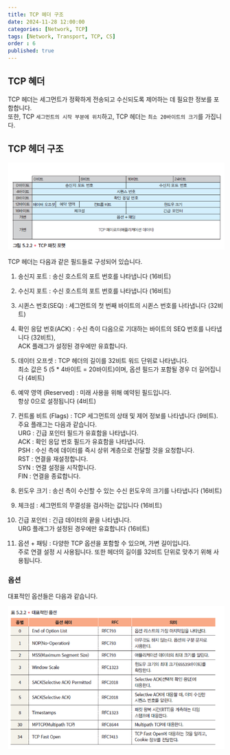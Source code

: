 ```yaml
---
title: TCP 헤더 구조
date: 2024-11-28 12:00:00
categories: [Network, TCP]
tags: [Network, Transport, TCP, CS]
order : 6
published: true
---
```


## TCP 혜더

TCP 헤더는 세그먼트가 정확하게 전송되고 수신되도록 제어하는 데 필요한 정보를 포함합니다.  
또한, TCP `세그먼트의 시작 부분에 위치`하고, TCP 헤더는 `최소 20바이트의 크기`를 가집니다.  

## TCP 헤더 구조

![Desktop View](/assets/img/TCP/tcp_header.png)

TCP 헤더는 다음과 같은 필드들로 구성되어 있습니다.  

1. 송신지 포트 : 송신 호스트의 포트 번호를 나타냅니다 (16비트)

2. 수신지 포트 : 수신 호스트의 포트 번호를 나타냅니다 (16비트)

3. 시퀸스 번호(SEQ) : 세그먼트의 첫 번째 바이트의 시퀸스 번호를 나타냅니다 (32비트)

4. 확인 응답 번호(ACK) : 수신 측이 다음으로 기대하는 바이트의 SEQ 번호를 나타냅니다 (32비트),   
ACK 플래그가 설정된 경우에만 유효합니다.

5. 데이터 오프셋 : TCP 헤더의 길이를 32비트 워드 단위로 나타냅니다.   
최소 값은 5 (5 * 4바이트 = 20바이트)이며, 옵션 필드가 포함될 경우 더 길어집니다 (4비트)

6. 예약 영역 (Reserved) : 미래 사용을 위해 예약된 필드입니다.   
항상 0으로 설정됩니다 (4비트)

7. 컨트롤 비트 (Flags) : TCP 세그먼트의 상태 및 제어 정보를 나타냅니다 (9비트).  
주요 플래그는 다음과 같습니다.  
URG : 긴급 포인터 필드가 유효함을 나타냅니다.  
ACK : 확인 응답 번호 필드가 유효함을 나타냅니다.  
PSH : 수신 측에 데이터를 즉시 상위 계층으로 전달할 것을 요청합니다.  
RST : 연결을 재설정합니다.  
SYN : 연결 설정을 시작합니다.  
FIN : 연결을 종료합니다.  

8. 윈도우 크기 : 송신 측이 수신할 수 있는 수신 윈도우의 크기를 나타냅니다 (16비트)

9. 체크섬 : 세그먼트의 무결성을 검사하는 값입니다 (16비트)

10. 긴급 포인터 : 긴급 데이터의 끝을 나타냅니다.  
URG 플래그가 설정된 경우에만 유효합니다 (16비트)

11. 옵션  + 패팅 : 다양한 TCP 옵션을 포함할 수 있으며, 가변 길이입니다.  
주로 연결 설정 시 사용됩니다. 또한 헤더의 길이를 32비트 단위로 맞추기 위해 사용됩니다.

### 옵션


대표적인 옵션들은 다음과 같습니다.

![Desktop View](/assets/img/TCP/tcp_option.png)
